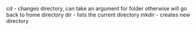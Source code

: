 cd - changes directory, can take an argument for folder otherwise  will go back to home directory
dir - lists the current directory
mkdir - creates new directory
